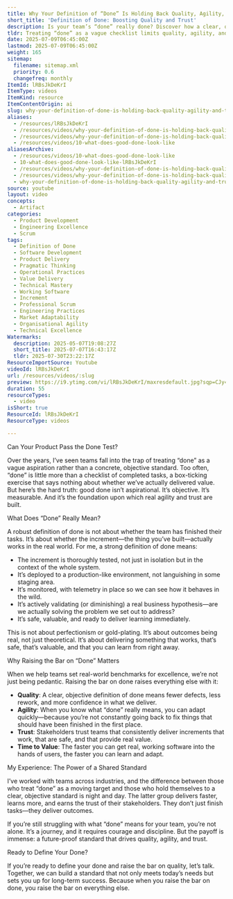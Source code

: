 ```yaml
---
title: Why Your Definition of “Done” Is Holding Back Quality, Agility, and Trust—And How to Raise the Bar
short_title: 'Definition of Done: Boosting Quality and Trust'
description: Is your team’s “done” really done? Discover how a clear, objective definition of done boosts quality, agility, and trust in product delivery.
tldr: Treating “done” as a vague checklist limits quality, agility, and stakeholder trust; instead, teams should define “done” as delivering thoroughly tested, production-ready, and valuable increments that work in the real world. Clear, objective standards for “done” reduce defects, speed up learning, and build confidence with stakeholders. Development managers should work with their teams to set and uphold a robust definition of “done” to drive better outcomes and long-term success.
date: 2025-07-09T06:45:00Z
lastmod: 2025-07-09T06:45:00Z
weight: 165
sitemap:
  filename: sitemap.xml
  priority: 0.6
  changefreq: monthly
ItemId: lRBsJkDeKrI
ItemType: videos
ItemKind: resource
ItemContentOrigin: ai
slug: why-your-definition-of-done-is-holding-back-quality-agility-and-trust-and-how-to-raise-the-bar
aliases:
  - /resources/lRBsJkDeKrI
  - /resources/videos/why-your-definition-of-done-is-holding-back-quality-agility-and-trustand-how-to-raise-the-bar-lRBsJkDeKrI
  - /resources/videos/why-your-definition-of-done-is-holding-back-quality-agility-and-trustand-how-to-raise-the-bar
  - /resources/videos/10-what-does-good-done-look-like
aliasesArchive:
  - /resources/videos/10-what-does-good-done-look-like
  - 10-what-does-good-done-look-like-lRBsJkDeKrI
  - /resources/videos/why-your-definition-of-done-is-holding-back-quality-agility-and-trust-and-how-to-raise-the-bar
  - /resources/videos/why-your-definition-of-done-is-holding-back-quality-agility-and-trustand-how-to-raise-the-bar
  - why-your-definition-of-done-is-holding-back-quality-agility-and-trustand-how-to-raise-the-bar-lRBsJkDeKrI
source: youtube
layout: video
concepts:
  - Artifact
categories:
  - Product Development
  - Engineering Excellence
  - Scrum
tags:
  - Definition of Done
  - Software Development
  - Product Delivery
  - Pragmatic Thinking
  - Operational Practices
  - Value Delivery
  - Technical Mastery
  - Working Software
  - Increment
  - Professional Scrum
  - Engineering Practices
  - Market Adaptability
  - Organisational Agility
  - Technical Excellence
Watermarks:
  description: 2025-05-07T19:08:27Z
  short_title: 2025-07-07T16:43:17Z
  tldr: 2025-07-30T23:22:17Z
ResourceImportSource: Youtube
videoId: lRBsJkDeKrI
url: /resources/videos/:slug
preview: https://i9.ytimg.com/vi/lRBsJkDeKrI/maxresdefault.jpg?sqp=CJy47sAG&rs=AOn4CLBIpDGsn1p3vMuTnHUaWV_3Gx_jkw
duration: 55
resourceTypes:
  - video
isShort: true
ResourceId: lRBsJkDeKrI
ResourceType: videos

---
```

Can Your Product Pass the Done Test?

Over the years, I’ve seen teams fall into the trap of treating “done” as a vague aspiration rather than a concrete, objective standard. Too often, “done” is little more than a checklist of completed tasks, a box-ticking exercise that says nothing about whether we’ve actually delivered value. But here’s the hard truth: good done isn’t aspirational. It’s objective. It’s measurable. And it’s the foundation upon which real agility and trust are built.

What Does “Done” Really Mean?

A robust definition of done is not about whether the team has finished their tasks. It’s about whether the increment—the thing you’ve built—actually works in the real world. For me, a strong definition of done means:

- The increment is thoroughly tested, not just in isolation but in the context of the whole system.
- It’s deployed to a production-like environment, not languishing in some staging area.
- It’s monitored, with telemetry in place so we can see how it behaves in the wild.
- It’s actively validating (or diminishing) a real business hypothesis—are we actually solving the problem we set out to address?
- It’s safe, valuable, and ready to deliver learning immediately.

This is not about perfectionism or gold-plating. It’s about outcomes being real, not just theoretical. It’s about delivering something that works, that’s safe, that’s valuable, and that you can learn from right away.

Why Raising the Bar on “Done” Matters

When we help teams set real-world benchmarks for excellence, we’re not just being pedantic. Raising the bar on done raises everything else with it:

- **Quality**: A clear, objective definition of done means fewer defects, less rework, and more confidence in what we deliver.
- **Agility**: When you know what “done” really means, you can adapt quickly—because you’re not constantly going back to fix things that should have been finished in the first place.
- **Trust**: Stakeholders trust teams that consistently deliver increments that work, that are safe, and that provide real value.
- **Time to Value**: The faster you can get real, working software into the hands of users, the faster you can learn and adapt.

My Experience: The Power of a Shared Standard

I’ve worked with teams across industries, and the difference between those who treat “done” as a moving target and those who hold themselves to a clear, objective standard is night and day. The latter group delivers faster, learns more, and earns the trust of their stakeholders. They don’t just finish tasks—they deliver outcomes.

If you’re still struggling with what “done” means for your team, you’re not alone. It’s a journey, and it requires courage and discipline. But the payoff is immense: a future-proof standard that drives quality, agility, and trust.

Ready to Define Your Done?

If you’re ready to define your done and raise the bar on quality, let’s talk. Together, we can build a standard that not only meets today’s needs but sets you up for long-term success. Because when you raise the bar on done, you raise the bar on everything else.
